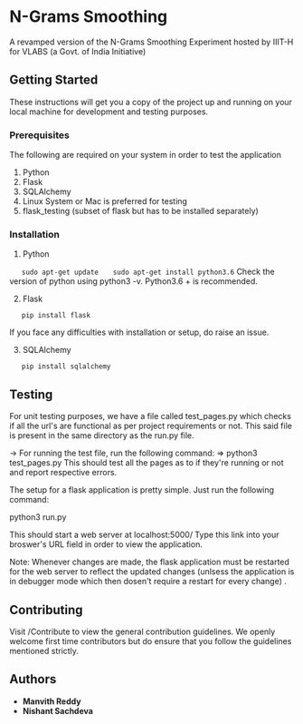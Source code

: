 # N-Grams Smoothing
A revamped version of the N-Grams Smoothing Experiment hosted by IIIT-H for VLABS (a Govt. of India Initiative)

## Getting Started
These instructions will get you a copy of the project up and running on your local machine for development and testing purposes.

### Prerequisites

The following are required on your system in order to test the application

 1. Python
 2. Flask
 3. SQLAlchemy
 4. Linux System or Mac is preferred for testing
 5. flask_testing (subset of flask but has to be installed separately)

### Installation

1. Python

`    sudo apt-get update
`
`    sudo apt-get install python3.6
`
	Check the version of python using python3  -v. Python3.6 + is recommended.

2. Flask

`    pip install flask
`

If you face any difficulties with installation or setup, do raise an issue.

3. SQLAlchemy

`    pip install sqlalchemy
`

## Testing
For unit testing purposes, we have a file called test_pages.py which checks if all the url's are functional as per project requirements or not. This said file is present in the same directory as the run.py file.

-> For running the test file, run the following command:
	=> python3 test_pages.py
   This should test all the pages as to if they're running or not and report respective errors.



The setup for a flask application is pretty simple. Just run the following command:

python3 run.py

This should start a web server at localhost:5000/ Type this link into your broswer's URL field in order to view the application.

Note: Whenever changes are made, the flask application must be restarted for the web server to reflect the updated changes (unlsess the application is in debugger mode which then dosen't require a restart for every change) .

## Contributing

Visit /Contribute to view the general contribution guidelines. We openly welcome first time contributors but do ensure that you follow the guidelines mentioned strictly.

## Authors

 - **Manvith Reddy**
 - **Nishant Sachdeva**
